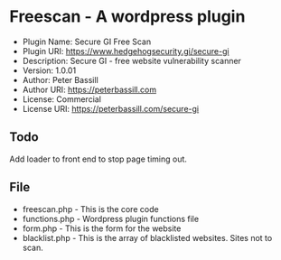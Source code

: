 # Freescan - A wordpress plugin

 * Plugin Name: Secure GI Free Scan
 * Plugin URI:  https://www.hedgehogsecurity.gi/secure-gi
 * Description: Secure GI - free website vulnerability scanner
 * Version:     1.0.01
 * Author:      Peter Bassill
 * Author URI:  https://peterbassill.com
 * License:     Commercial
 * License URI: https://peterbassill.com/secure-gi

## Todo
Add loader to front end to stop page timing out.

## File
 * freescan.php - This is the core code
 * functions.php - Wordpress plugin functions file
 * form.php - This is the form for the website
 * blacklist.php - This is the array of blacklisted websites. Sites not to scan.
